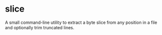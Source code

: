 # slice
A small command-line utility to extract a byte slice from any position in a file and optionally trim truncated lines.
